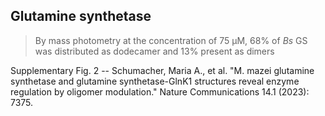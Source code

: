 ## Glutamine synthetase ##

> By mass photometry at the concentration of 75 &mu;M, 68% of *Bs* GS was distributed as dodecamer and 13% present as dimers

Supplementary Fig. 2 -- Schumacher, Maria A., et al. "M. mazei glutamine synthetase and glutamine synthetase-GlnK1 structures reveal enzyme regulation by oligomer modulation." Nature Communications 14.1 (2023): 7375.

